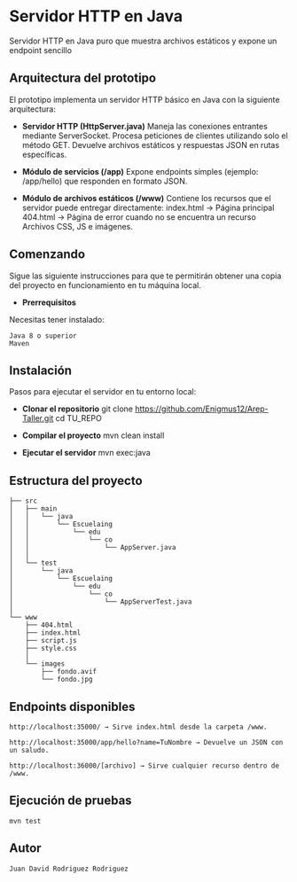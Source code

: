 # Servidor HTTP en Java
Servidor HTTP en Java puro que muestra archivos estáticos y expone un endpoint sencillo

## Arquitectura del prototipo

El prototipo implementa un servidor HTTP básico en Java con la siguiente arquitectura:

- **Servidor HTTP (HttpServer.java)**
    Maneja las conexiones entrantes mediante ServerSocket.
    Procesa peticiones de clientes utilizando solo el método GET.
    Devuelve archivos estáticos y respuestas JSON en rutas específicas.

- **Módulo de servicios (/app)**
    Expone endpoints simples (ejemplo: /app/hello) que responden en formato JSON.

- **Módulo de archivos estáticos (/www)**
    Contiene los recursos que el servidor puede entregar directamente:
        index.html → Página principal
        404.html → Página de error cuando no se encuentra un recurso
        Archivos CSS, JS e imágenes.

## Comenzando

Sigue las siguiente instrucciones para que te permitirán obtener una copia del proyecto en funcionamiento en tu máquina local.

- **Prerrequisitos**

Necesitas tener instalado:

    Java 8 o superior
    Maven

## Instalación

Pasos para ejecutar el servidor en tu entorno local:

- **Clonar el repositorio**
    git clone https://github.com/Enigmus12/Arep-Taller.git
    cd TU_REPO

- **Compilar el proyecto**
    mvn clean install

- **Ejecutar el servidor**
    mvn exec:java

## Estructura del proyecto

```plaintext
├── src
│   ├── main
│   │   └── java
│   │       └── Escuelaing
│   │           └── edu
│   │               └── co
│   │                   └── AppServer.java
│   │
│   └── test
│       └── java
│           └── Escuelaing
│               └── edu
│                   └── co
│                       └── AppServerTest.java
│
└── www
    ├── 404.html
    ├── index.html
    ├── script.js
    ├── style.css
    │
    └── images
        ├── fondo.avif
        └── fondo.jpg
```

## Endpoints disponibles

    http://localhost:35000/ → Sirve index.html desde la carpeta /www.

    http://localhost:35000/app/hello?name=TuNombre → Devuelve un JSON con un saludo.

    http://localhost:36000/[archivo] → Sirve cualquier recurso dentro de /www.

## Ejecución de pruebas
    
    mvn test

## Autor
    Juan David Rodriguez Rodriguez
